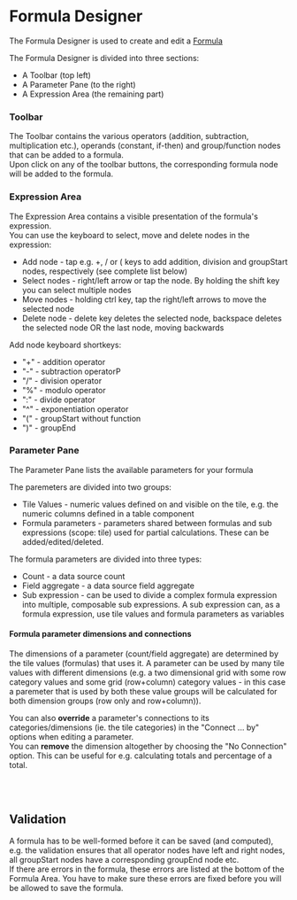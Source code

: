 # Formula Designer

The Formula Designer is used to create and edit a [Formula](../concepts/index.md#formula)

The Formula Designer is divided into three sections:
* A Toolbar (top left)
* A Parameter Pane (to the right)
* A Expression Area (the remaining part)

### Toolbar
The Toolbar contains the various operators (addition, subtraction, multiplication etc.), operands (constant, if-then) and group/function nodes that can be added to a formula.  
Upon click on any of the toolbar buttons, the corresponding formula node will be added to the formula.


### Expression Area
The Expression Area contains a visible presentation of the formula's expression.  
You can use the keyboard to select, move and delete nodes in the expression:
* Add node - tap e.g. +, / or ( keys to add addition, division and groupStart nodes, respectively (see complete list below)
* Select nodes - right/left arrow or tap the node. By holding the shift key you can select multiple nodes
* Move nodes - holding ctrl key, tap the right/left arrows to move the selected node
* Delete node - delete key deletes the selected node, backspace deletes the selected node OR the last node, moving backwards

Add node keyboard shortkeys:
* "+" - addition operator
* "-" - subtraction operatorP
* "/" - division operator
* "%" - modulo operator
* ":" - divide operator
* "^" - exponentiation operator
* "(" - groupStart without function
* ")" - groupEnd

### Parameter Pane
The Parameter Pane lists the available parameters for your formula

The paremeters are divided into two groups:
* Tile Values - numeric values defined on and visible on the tile, e.g. the numeric columns defined in a table component
* Formula parameters - parameters shared between formulas and sub expressions (scope: tile) used for partial calculations. These can be added/edited/deleted.

The formula parameters are divided into three types:
* Count - a data source count
* Field aggregate - a data source field aggregate
* Sub expression - can be used to divide a complex formula expression into multiple, composable sub expressions. A sub expression can, as a formula expression, use tile values and formula parameters as variables

#### Formula parameter dimensions and connections
The dimensions of a parameter (count/field aggregate) are determined by the tile values (formulas) that uses it. A parameter can be used by many tile values with different dimensions (e.g. a two dimensional grid with some row category values and some grid (row+column) category values - in this case a paremeter that is used by both these value groups will be calculated for both dimension groups (row only and row+column)).  
  
You can also **override** a parameter's connections to its categories/dimensions (ie. the tile categories) in the "Connect ... by" options when editing a parameter.    
You can **remove** the dimension altogether by choosing the "No Connection" option. This can be useful for e.g. calculating totals and percentage of a total.



<br/>
<br/>

## Validation
A formula has to be well-formed before it can be saved (and computed), e.g. the validation ensures that all operator nodes have left and right nodes, all groupStart nodes have a corresponding groupEnd node etc.  
If there are errors in the formula, these errors are listed at the bottom of the Formula Area. You have to make sure these errors are fixed before you will be allowed to save the formula.